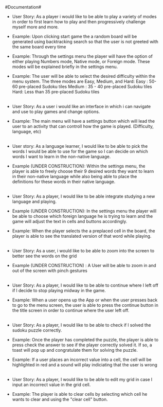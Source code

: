 #Documentation#

- User Story: As a player i would like to be able to play a variety of modes in order to first learn how to play and then progressively challenge myself more and more.
- Example: Upon clicking start game the a random board will be generated using backtracking search so that the user is not greeted with the same board every time
- Example: Through the settings menu the player will have the option of either playing Numbers mode, Native mode, or Foreign mode. These modes will be explained briefly in the settings menu.
- Example: The user will be able to select the desired difficulty within the menu system. The three modes are Easy, Medium, and Hard:
Easy : 50-60 pre-placed Sudoku tiles
Medium : 35 - 40 pre-placed Sudoku tiles
Hard: Less than 35 pre-placed Sudoku tiles<br/><br/>

- User Story: As a user i would like an interface in which i can navigate and use to play games and change options.
- Example: The main menu will have a settings button which will lead the user to an activity that can controll how the game is played. (Difficulty, language, etc)<br/><br/>


- User story: As a language learner, I would like to be able to pick the words I would be able to use for the game so I can decide on which words I want to learn in the non-native language.
- Example (UNDER CONSTRUCTION): Within the settings menu, the player is able to freely choose their 9 desired words they want to learn in their non-native language while also being able to place
the definitions for these words in their native language.
<br/><br/>


- User Story: As a player, I would like to be able integrate studying a new language and playing.
- Example (UNDER CONSTRUCTION): In the settings menu the player will be able to choose which foreign language he is trying to learn and the game will adjust the text in cells and buttons accordingly.
- Example: When the player selects the a preplaced cell in the board, the player is able to see the translated version of that word while playing.<br/><br/>


- User Story: As a user, i would like to be able to zoom into the screen to better see the words on the grid
- Example (UNDER CONSTRUCTION) : A User will be able to zoom in and out of the screen with pinch gestures<br/><br/>


- User Story: As a player, I would like to be able to continue where I left off if I decide to stop playing midway in the game.
- Example: When a user opens up the App or when the user presses back to go to the menu screen, the user is able to press the continue button in the title screen in order to continue where the user left off.<br/><br/>


- User Story: As a player, I would like to be able to check if I solved the sudoku puzzle correctly.
- Example: Once the player has completed the puzzle, the player is able to press check the answer to see if the player correctly solved it. If so, a toast will pop up and congratulate them for solving the puzzle.
- Example: If a user places an incorrect value into a cell, the cell will be highlighted in red and a sound will play indiciating that the user is wrong<br/><br/>


- User Story: As a player, I would like to be able to edit my grid in case I input an incorrect value in the grid cell.
- Example: The player is able to clear cells by selecting which cell he wants to clear and using the "clear cell" button.<br/><br/>